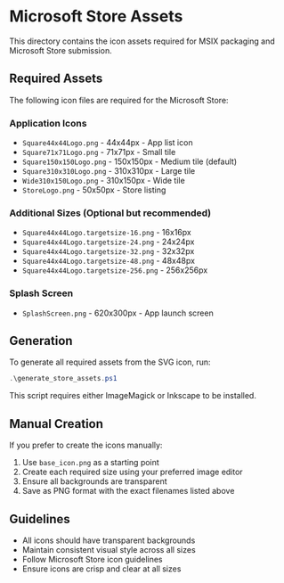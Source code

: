 # Microsoft Store Assets

This directory contains the icon assets required for MSIX packaging and Microsoft Store submission.

## Required Assets

The following icon files are required for the Microsoft Store:

### Application Icons
- `Square44x44Logo.png` - 44x44px - App list icon
- `Square71x71Logo.png` - 71x71px - Small tile
- `Square150x150Logo.png` - 150x150px - Medium tile (default)
- `Square310x310Logo.png` - 310x310px - Large tile
- `Wide310x150Logo.png` - 310x150px - Wide tile
- `StoreLogo.png` - 50x50px - Store listing

### Additional Sizes (Optional but recommended)
- `Square44x44Logo.targetsize-16.png` - 16x16px
- `Square44x44Logo.targetsize-24.png` - 24x24px  
- `Square44x44Logo.targetsize-32.png` - 32x32px
- `Square44x44Logo.targetsize-48.png` - 48x48px
- `Square44x44Logo.targetsize-256.png` - 256x256px

### Splash Screen
- `SplashScreen.png` - 620x300px - App launch screen

## Generation

To generate all required assets from the SVG icon, run:

```powershell
.\generate_store_assets.ps1
```

This script requires either ImageMagick or Inkscape to be installed.

## Manual Creation

If you prefer to create the icons manually:

1. Use `base_icon.png` as a starting point
2. Create each required size using your preferred image editor
3. Ensure all backgrounds are transparent
4. Save as PNG format with the exact filenames listed above

## Guidelines

- All icons should have transparent backgrounds
- Maintain consistent visual style across all sizes
- Follow Microsoft Store icon guidelines
- Ensure icons are crisp and clear at all sizes